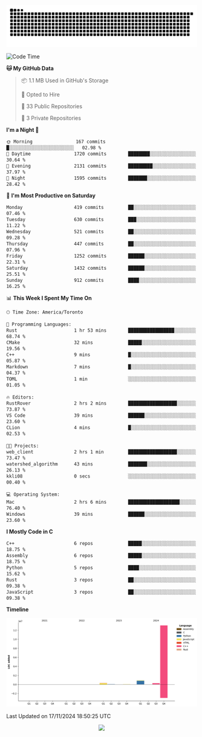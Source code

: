 <picture>
  <source media="(prefers-color-scheme: dark)" srcset="https://raw.githubusercontent.com/kkli08/kkli08/output/github-contribution-grid-snake-dark.svg">
  <source media="(prefers-color-scheme: light)" srcset="https://raw.githubusercontent.com/kkli08/kkli08/output/github-contribution-grid-snake.svg">
  <img alt="github contribution grid snake animation" src="https://raw.githubusercontent.com/kkli08/kkli08/output/github-contribution-grid-snake.svg">
</picture>


<!--START_SECTION:waka-->
![Code Time](http://img.shields.io/badge/Code%20Time-86%20hrs%2045%20mins-blue)

**🐱 My GitHub Data** 

> 📦 1.1 MB Used in GitHub's Storage 
 > 
> 💼 Opted to Hire
 > 
> 📜 33 Public Repositories 
 > 
> 🔑 3 Private Repositories 
 > 
**I'm a Night 🦉** 

```text
🌞 Morning                167 commits         █░░░░░░░░░░░░░░░░░░░░░░░░   02.98 % 
🌆 Daytime                1720 commits        ████████░░░░░░░░░░░░░░░░░   30.64 % 
🌃 Evening                2131 commits        █████████░░░░░░░░░░░░░░░░   37.97 % 
🌙 Night                  1595 commits        ███████░░░░░░░░░░░░░░░░░░   28.42 % 
```
📅 **I'm Most Productive on Saturday** 

```text
Monday                   419 commits         ██░░░░░░░░░░░░░░░░░░░░░░░   07.46 % 
Tuesday                  630 commits         ███░░░░░░░░░░░░░░░░░░░░░░   11.22 % 
Wednesday                521 commits         ██░░░░░░░░░░░░░░░░░░░░░░░   09.28 % 
Thursday                 447 commits         ██░░░░░░░░░░░░░░░░░░░░░░░   07.96 % 
Friday                   1252 commits        ██████░░░░░░░░░░░░░░░░░░░   22.31 % 
Saturday                 1432 commits        ██████░░░░░░░░░░░░░░░░░░░   25.51 % 
Sunday                   912 commits         ████░░░░░░░░░░░░░░░░░░░░░   16.25 % 
```


📊 **This Week I Spent My Time On** 

```text
🕑︎ Time Zone: America/Toronto

💬 Programming Languages: 
Rust                     1 hr 53 mins        █████████████████░░░░░░░░   68.74 % 
CMake                    32 mins             █████░░░░░░░░░░░░░░░░░░░░   19.56 % 
C++                      9 mins              █░░░░░░░░░░░░░░░░░░░░░░░░   05.87 % 
Markdown                 7 mins              █░░░░░░░░░░░░░░░░░░░░░░░░   04.37 % 
TOML                     1 min               ░░░░░░░░░░░░░░░░░░░░░░░░░   01.05 % 

🔥 Editors: 
RustRover                2 hrs 2 mins        ██████████████████░░░░░░░   73.87 % 
VS Code                  39 mins             ██████░░░░░░░░░░░░░░░░░░░   23.60 % 
CLion                    4 mins              █░░░░░░░░░░░░░░░░░░░░░░░░   02.53 % 

🐱‍💻 Projects: 
web_client               2 hrs 1 min         ██████████████████░░░░░░░   73.47 % 
watershed_algorithm      43 mins             ███████░░░░░░░░░░░░░░░░░░   26.13 % 
kkli08                   0 secs              ░░░░░░░░░░░░░░░░░░░░░░░░░   00.40 % 

💻 Operating System: 
Mac                      2 hrs 6 mins        ███████████████████░░░░░░   76.40 % 
Windows                  39 mins             ██████░░░░░░░░░░░░░░░░░░░   23.60 % 
```

**I Mostly Code in C** 

```text
C++                      6 repos             █████░░░░░░░░░░░░░░░░░░░░   18.75 % 
Assembly                 6 repos             █████░░░░░░░░░░░░░░░░░░░░   18.75 % 
Python                   5 repos             ████░░░░░░░░░░░░░░░░░░░░░   15.62 % 
Rust                     3 repos             ██░░░░░░░░░░░░░░░░░░░░░░░   09.38 % 
JavaScript               3 repos             ██░░░░░░░░░░░░░░░░░░░░░░░   09.38 % 
```



**Timeline**

![Lines of Code chart](https://raw.githubusercontent.com/kkli08/kkli08/main/assets/bar_graph.png)


 Last Updated on 17/11/2024 18:50:25 UTC
<!--END_SECTION:waka-->


<div align="center">
    <img  src="https://github-readme-streak-stats.herokuapp.com/?user=kkli08&theme=cobalt" />
</div>

<br/>
<br/>
<br/>
